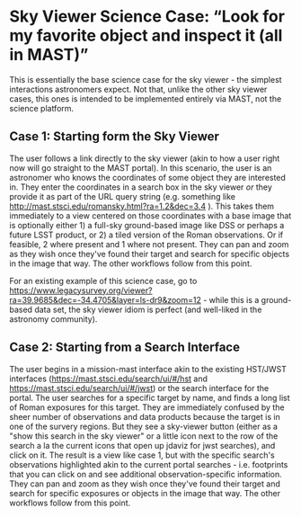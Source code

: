 # Sky Viewer Science Case: “Look for my favorite object and inspect it (all in MAST)”

This is essentially the base science case for the sky viewer - the simplest interactions astronomers expect.  Not that, unlike the other sky viewer cases, this ones is intended to be implemented entirely via MAST, not the science platform.
 
## Case 1: Starting form the Sky Viewer

The user follows a link directly to the sky viewer (akin to how a user right now will go straight to the MAST portal).  In this scenario, the user is an astronomer who knows the coordinates of some object they are interested in.  They enter the coordinates in a search box in the sky viewer *or* they provide it as part of the URL query string (e.g. something like http://mast.stsci.edu/romansky.html?ra=1.2&dec=3.4 ). This takes them immediately to a view centered on those coordinates with a base image that is optionally either 1) a full-sky ground-based image like DSS or perhaps a future LSST product, or 2) a tiled version of the Roman observations.  Or if feasible, 2 where present and 1 where not present.  They can pan and zoom as they wish once they've found their target and search for specific objects in the image that way.  The other workflows follow from this point.

For an existing example of this science case, go to https://www.legacysurvey.org/viewer?ra=39.9685&dec=-34.4705&layer=ls-dr9&zoom=12 - while this is a ground-based data set, the sky viewer idiom is perfect (and well-liked in the astronomy community).

## Case 2: Starting from a Search Interface

The user begins in a mission-mast interface akin to the existing HST/JWST interfaces (https://mast.stsci.edu/search/ui/#/hst and https://mast.stsci.edu/search/ui/#/jwst) or the search interface for the portal. The user searches for a specific target by name, and finds a long list of Roman exposures for this target.  They are immediately confused by the sheer number of observations and data products because the target is in one of the survery regions. But they see a sky-viewer button (either as a "show this search in the sky viewer" or a little icon next to the row of the search a la the current icons that open up jdaviz for jwst searches), and click on it.  The result is a view like case 1, but with the specific search's observations highlighted akin to the current portal searches - i.e. footprints that you can click on and see additional observation-specific information.  They can pan and zoom as they wish once they've found their target and search for specific exposures or objects in the image that way.  The other workflows follow from this point.